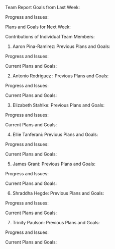 Team Report
Goals from Last Week:

Progress and Issues:

Plans and Goals for Next Week:


Contributions of Individual Team Members:
1. Aaron Pina-Ramirez:
Previous Plans and Goals:

Progress and Issues:

Current Plans and Goals:

2. Antonio Rodriguez :
Previous Plans and Goals:

Progress and Issues:

Current Plans and Goals:

3. Elizabeth Stahlke:
Previous Plans and Goals:

Progress and Issues:

Current Plans and Goals:

4. Ellie Tanferani:
Previous Plans and Goals:

Progress and Issues:

Current Plans and Goals:

5. James Grant:
Previous Plans and Goals:

Progress and Issues:

Current Plans and Goals:

6. Shraddha Hegde:
Previous Plans and Goals:

Progress and Issues:

Current Plans and Goals:

7. Trinity Paulson:
Previous Plans and Goals:

Progress and Issues:

Current Plans and Goals:
